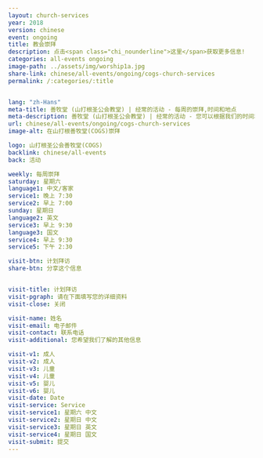 ```yaml
---
layout: church-services
year: 2018
version: chinese
event: ongoing
title: 教会崇拜
description: 点击<span class="chi_nounderline">这里</span>获取更多信息!
categories: all-events ongoing
image-path: ../assets/img/worship1a.jpg
share-link: chinese/all-events/ongoing/cogs-church-services
permalink: /:categories/:title


lang: "zh-Hans"
meta-title: 善牧堂 (山打根圣公会教堂) | 经常的活动 - 每周的崇拜,时间和地点
meta-description: 善牧堂 (山打根圣公会教堂) | 经常的活动 - 您可以根据我们的时间和语言来参加我们每周的崇拜
url: chinese/all-events/ongoing/cogs-church-services
image-alt: 在山打根善牧堂(COGS)崇拜

logo: 山打根圣公会善牧堂(COGS)
backlink: chinese/all-events
back: 活动

weekly: 每周崇拜
saturday: 星期六
language1: 中文/客家
service1: 晚上 7:30
service2: 早上 7:00
sunday: 星期日
language2: 英文
service3: 早上 9:30
language3: 国文
service4: 早上 9:30
service5: 下午 2:30

visit-btn: 计划拜访
share-btn: 分享这个信息


visit-title: 计划拜访
visit-pgraph: 请在下面填写您的详细资料
visit-close: 关闭

visit-name: 姓名
visit-email: 电子邮件
visit-contact: 联系电话
visit-additional: 您希望我们了解的其他信息

visit-v1: 成人
visit-v2: 成人
visit-v3: 儿童
visit-v4: 儿童
visit-v5: 婴儿
visit-v6: 婴儿
visit-date: Date
visit-service: Service
visit-service1: 星期六 中文
visit-service2: 星期日 中文
visit-service3: 星期日 英文
visit-service4: 星期日 国文
visit-submit: 提交
---
```

